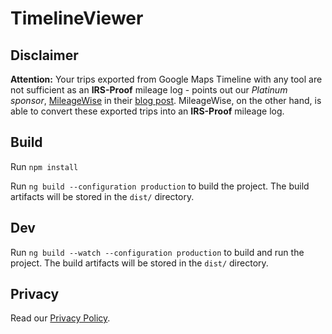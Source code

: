 # TimelineViewer

## Disclaimer

**Attention:**
Your trips exported from Google Maps Timeline with any tool are not sufficient as an **IRS-Proof** mileage log - points out our *Platinum sponsor*, [MileageWise](https://www.mileagewise.com) in their [blog post](https://www.mileagewise.com/free-mileage-logs-with-google-timeline/?utm_source=googlechrome&utm_medium=timelineviewerextension&utm_campaign=extension).
MileageWise, on the other hand, is able to convert these exported trips into an **IRS-Proof** mileage log.

## Build

Run `npm install`

Run `ng build --configuration production` to build the project. The build artifacts will be stored in the `dist/` directory.

## Dev

Run `ng build --watch --configuration production` to build and run the project. The build artifacts will be stored in the `dist/` directory.

## Privacy

Read our [Privacy Policy](/PRIVACY.md).
